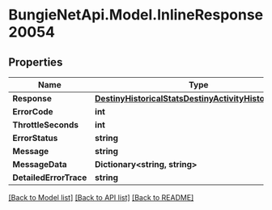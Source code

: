 # BungieNetApi.Model.InlineResponse20054
## Properties

Name | Type | Description | Notes
------------ | ------------- | ------------- | -------------
**Response** | [**DestinyHistoricalStatsDestinyActivityHistoryResults**](DestinyHistoricalStatsDestinyActivityHistoryResults.md) |  | [optional] 
**ErrorCode** | **int** |  | [optional] 
**ThrottleSeconds** | **int** |  | [optional] 
**ErrorStatus** | **string** |  | [optional] 
**Message** | **string** |  | [optional] 
**MessageData** | **Dictionary&lt;string, string&gt;** |  | [optional] 
**DetailedErrorTrace** | **string** |  | [optional] 

[[Back to Model list]](../README.md#documentation-for-models) [[Back to API list]](../README.md#documentation-for-api-endpoints) [[Back to README]](../README.md)

